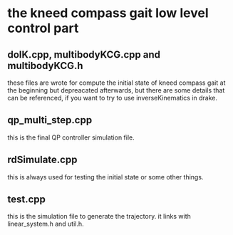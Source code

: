 # the kneed compass gait low level control part  
## doIK.cpp, multibodyKCG.cpp and multibodyKCG.h  
these files are wrote for compute the initial state of kneed compass gait at the beginning but depreacated afterwards, but there are some details that can be referenced, if you want to try to use inverseKinematics in drake.  
## qp_multi_step.cpp
this is the final QP controller simulation file.  
## rdSimulate.cpp
this is always used for testing the initial state or some other things.  
## test.cpp
this is the simulation file to generate the trajectory. it links with linear_system.h and util.h.  

